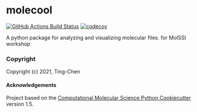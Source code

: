 molecool
==============================
[//]: # (Badges)
[![GitHub Actions Build Status](https://github.com/REPLACE_WITH_OWNER_ACCOUNT/molecool/workflows/CI/badge.svg)](https://github.com/REPLACE_WITH_OWNER_ACCOUNT/molecool/actions?query=workflow%3ACI)
[![codecov](https://codecov.io/gh/REPLACE_WITH_OWNER_ACCOUNT/molecool/branch/master/graph/badge.svg)](https://codecov.io/gh/REPLACE_WITH_OWNER_ACCOUNT/molecool/branch/master)


A python package for analyzing and visualizing molecular files. for MolSSI workshop

### Copyright

Copyright (c) 2021, Ting-Chen


#### Acknowledgements
 
Project based on the 
[Computational Molecular Science Python Cookiecutter](https://github.com/molssi/cookiecutter-cms) version 1.5.
